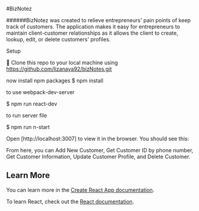 #BizNotez

######BizNotez was created to relieve entrepreneurs' pain points of keep track of customers. The application makes it easy for entrepreneurs to maintain client-customer relationships as it allows the client to create, lookup, edit, or delete customers' profiles.

Setup

👯 Clone this repo to your local machine using https://github.com/lizanaya92/bizNotes.git

now install npm packages
\$ npm install

to use webpack-dev-server

\$ npm run react-dev

to run server file

\$ npm run n-start

Open [http://localhost:3007] to view it in the browser. You should see this:

From here, you can Add New Customer, Get Customer ID by phone number, Get Customer Information, Update Customer Profile, and Delete Customer.

## Learn More

You can learn more in the [Create React App documentation](https://facebook.github.io/create-react-app/docs/getting-started).

To learn React, check out the [React documentation](https://reactjs.org/).
